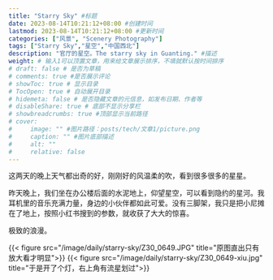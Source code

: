 ```yaml
---
title: "Starry Sky" #标题
date: 2023-08-14T10:21:12+08:00 #创建时间
lastmod: 2023-08-14T10:21:12+08:00 #更新时间
categories: ["风景", "Scenery Photography"]
tags: ["Starry Sky","星空","中国西北"]
description: "官厅的星空。The starry sky in Guanting." #描述
weight: # 输入1可以顶置文章，用来给文章展示排序，不填就默认按时间排序
# draft: false # 是否为草稿
# comments: true #是否展示评论
# showToc: true # 显示目录
# TocOpen: true # 自动展开目录
# hidemeta: false # 是否隐藏文章的元信息，如发布日期、作者等
# disableShare: true # 底部不显示分享栏
# showbreadcrumbs: true #顶部显示当前路径
# cover:
#     image: "" #图片路径：posts/tech/文章1/picture.png
#     caption: "" #图片底部描述
#     alt: ""
#     relative: false
---
```


这两天的晚上天气都出奇的好，刚刚好的风温柔的吹，看到很多很多的星星。

昨天晚上，我们坐在办公楼后面的水泥地上，仰望星空，可以看到隐约的星河。我耳机里的音乐充满力量，身边的小伙伴都如此可爱。没有三脚架，我只是把小尼摊在了地上，按照小红书搜到的参数，就收获了大大的惊喜。

极致的浪漫。

{{< figure src="/image/daily/starry-sky/Z30_0649.JPG"  title="原图直出只有放大看才明显">}}
{{< figure src="/image/daily/starry-sky/Z30_0649-xiu.jpg" title="于是开了个灯，右上角有流星划过">}}

